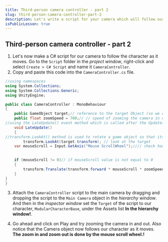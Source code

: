 ```yaml
---
title: Third-person camera controller - part 2
slug: third-person-camera-controller-part-2
description: Let's write a script for your camera which will follow our main character as it walks. The camera will also be able to zoom in and zoom out.
isPublicLesson: true
---
```


## Third-person camera controller - part 2

1. Let's now make a C# script for our camera to follow the character as it moves. Go to the `Script` folder in the _project window_,  right-click and select `Create > C# Script` and name it  `CameraController`.
2. Copy and paste this code into the `CameraController.cs` file.

```csharp
//using namespaces
using System.Collections;
using System.Collections.Generic;
using UnityEngine;

public class CameraController : MonoBehaviour
{
    public GameObject target;// reference to the target Object (so we can look at it when we are in normal play mode (not customizing))
    public float zoomSpeed = 700;// // speed of zooming the camera in or out
//using the LateUpdate() event method which is called after the Update() event method
    void LateUpdate()
    {
//transform.LookAt() method is used to rotate a game object so that its forward vector points at another point
        transform.LookAt(target.transform); // look at the target
    var mouseScroll = Input.GetAxis("Mouse ScrollWheel");//// check how much mouse was scrolled (use for camera zooming)
  

    if (mouseScroll != 0)// if mouseScroll value is not equal to 0
    {
        transform.Translate(transform.forward * mouseScroll * zoomSpeed * Time.deltaTime, Space.Self);//// zoom the camera in or out
    }
}
}
```

[comment]: <GM: console - "The referenced script (Unknown) on this Behaviour is missing!" Also - drop the script into the inspector window rather than the hierarchy window? Do they both work the same?>

3. Attach the `CameraController` script to the main camera by dragging and dropping the script to the `Main Camera` object in the _hierarchy window_. And then in the _inspector window_ set the `Target` of the script to our character, `ModularCharacterBase`, under the Assets list **In the hierarchy window!**. 

[comment]: <GM: what do you mean by zooming the camera in and out?>

4. Go ahead and click on Play and try zooming the camera in and out. Also notice that the Camera object now follows our character as it moves. **The zoom in and zoom out is done by the mouse scroll wheel.!**
